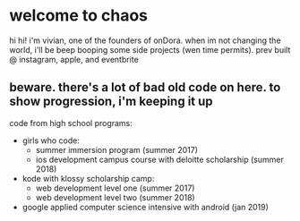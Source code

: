 # welcome to chaos
 
hi hi! i'm vivian, one of the founders of onDora. when im not changing the world, i'll be beep booping some side projects (wen time permits).  prev built @ instagram, apple, and eventbrite

## beware. there's a lot of bad old code on here. to show progression, i'm keeping it up

code from high school programs: 
  - girls who code:
    - summer immersion program (summer 2017)
    - ios development campus course with deloitte scholarship (summer 2018)
  - kode with klossy scholarship camp:
    - web development level one (summer 2017)
    - web development level two (summer 2018)
  - google applied computer science intensive with android (jan 2019)

